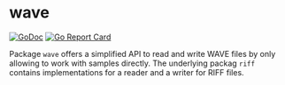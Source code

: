 # wave

[![GoDoc](https://godoc.org/github.com/bake/wave?status.svg)](https://godoc.org/github.com/bake/wave)
[![Go Report Card](https://goreportcard.com/badge/github.com/bake/wave)](https://goreportcard.com/report/github.com/bake/wave)

Package `wave` offers a simplified API to read and write WAVE files by only
allowing to work with samples directly. The underlying packag `riff` contains
implementations for a reader and a writer for RIFF files.
